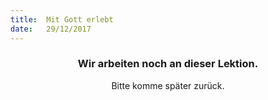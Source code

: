 ```yaml
---
title:  Mit Gott erlebt
date:   29/12/2017
---
```


### <center>Wir arbeiten noch an dieser Lektion.</center>
<center>Bitte komme später zurück.</center>